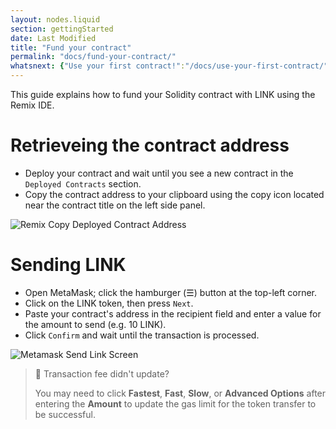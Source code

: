 ```yaml
---
layout: nodes.liquid
section: gettingStarted
date: Last Modified
title: "Fund your contract"
permalink: "docs/fund-your-contract/"
whatsnext: {"Use your first contract!":"/docs/use-your-first-contract/"}
---
```

This guide explains how to fund your Solidity contract with LINK using the Remix IDE.

# Retrieveing the contract address

* Deploy your contract and wait until you see a new contract in the `Deployed Contracts` section.
* Copy the contract address to your clipboard using the copy icon located near the contract title on the left side panel.

![Remix Copy Deployed Contract Address](/files/25d2c8e-Screen_Shot_2020-09-08_at_7.15.50_AM.png)

# Sending LINK

* Open MetaMask; click the hamburger (☰) button at the top-left corner.
* Click on the LINK token, then press `Next`.
* Paste your contract's address in the recipient field and enter a value for the amount to send (e.g. 10 LINK).
* Click `Confirm` and wait until the transaction is processed.

![Metamask Send Link Screen](/files/867073d-metamask.png)

> 🚧 Transaction fee didn't update?
>
> You may need to click **Fastest**, **Fast**, **Slow**, or **Advanced Options** after entering the **Amount** to update the gas limit for the token transfer to be successful.
